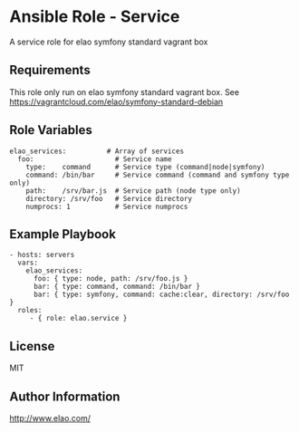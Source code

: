 Ansible Role - Service
======================

A service role for elao symfony standard vagrant box

Requirements
------------

This role only run on elao symfony standard vagrant box. See https://vagrantcloud.com/elao/symfony-standard-debian


Role Variables
--------------

    elao_services:          # Array of services
      foo:                    # Service name
        type:    command      # Service type (command|node|symfony)
        command: /bin/bar     # Service command (command and symfony type only)
        path:    /srv/bar.js  # Service path (node type only)
        directory: /srv/foo   # Service directory
        numprocs: 1           # Service numprocs


Example Playbook
----------------

    - hosts: servers
      vars:
        elao_services:
          foo: { type: node, path: /srv/foo.js }
          bar: { type: command, command: /bin/bar }
          bar: { type: symfony, command: cache:clear, directory: /srv/foo }
      roles:
         - { role: elao.service }


License
-------

MIT


Author Information
------------------

http://www.elao.com/
